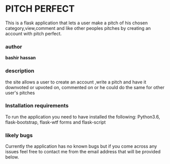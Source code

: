 # PITCH PERFECT
This is a flask application that lets a user make a pitch of his chosen category,view,comment and like other peoples pitches by creating an account with pitch perfect.
### author
**bashir hassan**
### description
the site allows a user to create an account ,write a pitch and have it downvoted or upvoted on, commented on or he could do the same for other user's pitches
### Installation requirements
To run the application you need to have installed the following: Python3.6, flask-bootstrap, flask-wtf forms and flask-script
### likely bugs
Currently the application has no known bugs but if you come across any issues feel free to contact me from the email address that will be provided below.
